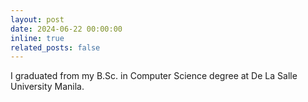 ```yaml
---
layout: post
date: 2024-06-22 00:00:00
inline: true
related_posts: false
---
```


I graduated from my B.Sc. in Computer Science degree at De La Salle University Manila.